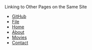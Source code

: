 
<html>
<head>
  Linking to Other Pages on the Same Site
</head>
<body>
  <p><ul>
      <li><a href = "https://github.com/kimmynav1030/KimmyNavDeploy/blob/main/MYWEBSITE.HTML" >GitHub </a>
      <li><a href = "index.html">File</a></li>    
      <li><a href="http://kimberlynavarro/%3Chtml%3E.html">Home</a></li>
      <li><a href="about-us.html">About</a></li>
      <li><a href="movies.html">Movies</a></li>
      <li><a href="contact.html">Contact</a></li>
    </ul>

</body>

</html>
